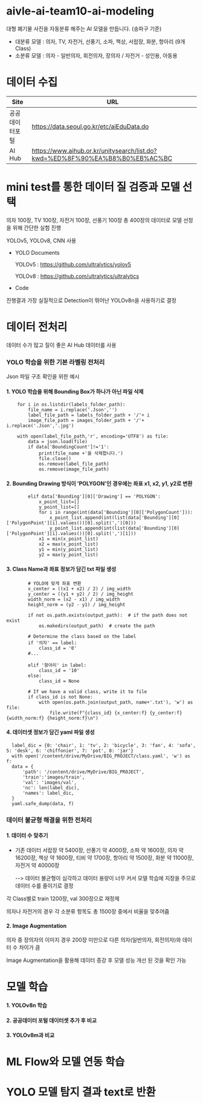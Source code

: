 # aivle-ai-team10-ai-modeling
대형 폐기물 사진을 자동분류 해주는 AI 모델을 만듭니다.
(송파구 기준)
* 대분류 모델 : 의자, TV, 자전거, 선풍기, 소파, 책상, 서랍장, 화분, 항아리 (9개 Class)
* 소분류 모델 : 의자 - 일반의자, 회전의자, 장의자 / 자전거 - 성인용, 아동용

# 데이터 수집
| Site                 | URL                                                                       |
|----------------------|---------------------------------------------------------------------------|
| 공공데이터포털        |<https://data.seoul.go.kr/etc/aiEduData.do>                                 |
| AI Hub               |<https://www.aihub.or.kr/unitysearch/list.do?kwd=%ED%8F%90%EA%B8%B0%EB%AC%BC>|

# mini test를 통한 데이터 질 검증과 모델 선택
의자 100장, TV 100장, 자전거 100장, 선풍기 100장 총 400장의 데이터로 모델 선정을 위해 간단한 실험 진행  

YOLOv5, YOLOv8, CNN 사용

* YOLO Documents
  
    YOLOv5 : <https://github.com/ultralytics/yolov5>

    YOLOv8 : <https://github.com/ultralytics/ultralytics>

* Code

진행결과 가장 실질적으로 Detection이 뛰어난 YOLOv8n을 사용하기로 결정

# 데이터 전처리
데이터 수가 많고 질이 좋은 AI Hub 데이터를 사용


### YOLO 학습을 위한 기본 라벨링 전처리
Json 파일 구조 확인을 위한 예시
#### 1. YOLO 학습을 위해 Bounding Box가 하나가 아닌 파일 삭제

        for i in os.listdir(labels_folder_path):
            file_name = i.replace('.Json','')
            label_file_path = labels_folder_path + '/'+ i
            image_file_path = images_folder_path + '/'+ i.replace('.Json','.jpg')
        
        with open(label_file_path,'r', encoding='UTF8') as file:
            data = json.load(file)
            if data['BoundingCount']!='1':
                print(file_name +'을 삭제합니다.')
                file.close()
                os.remove(label_file_path)
                os.remove(image_file_path)

#### 2. Bounding Drawing 방식이 'POLYGON'인 경우에는 좌표 x1, x2, y1, y2로 변환

            elif data['Bounding'][0]['Drawing'] == 'POLYGON':
                x_point_list=[]
                y_point_list=[]
                for i in range(int(data['Bounding'][0]['PolygonCount'])):
                    x_point_list.append(int(list(data['Bounding'][0]['PolygonPoint'][i].values())[0].split(',')[0]))
                    y_point_list.append(int(list(data['Bounding'][0]['PolygonPoint'][i].values())[0].split(',')[1]))
                x1 = min(x_point_list)
                x2 = max(x_point_list)
                y1 = min(y_point_list)
                y2 = max(y_point_list)

#### 3. Class Name과 좌표 정보가 담긴 txt 파일 생성

            # YOLO에 맞게 좌표 변환
            x_center = ((x1 + x2) / 2) / img_width
            y_center = ((y1 + y2) / 2) / img_height
            width_norm = (x2 - x1) / img_width
            height_norm = (y2 - y1) / img_height

            if not os.path.exists(output_path):  # if the path does not exist
                os.makedirs(output_path)  # create the path

            # Determine the class based on the label
            if '의자' == label:
                class_id = '0'
            #...
     
            elif '항아리' in label:
                class_id = '10'
            else:
                class_id = None

            # If we have a valid class, write it to file
            if class_id is not None:
                with open(os.path.join(output_path, name+'.txt'), 'w') as file:
                    file.write(f"{class_id} {x_center:f} {y_center:f} {width_norm:f} {height_norm:f}\n")

#### 4. 데이터셋 정보가 담긴 yaml 파일 생성

      label_dic = {0: 'chair', 1: 'tv', 2: 'bicycle', 3: 'fan', 4: 'sofa', 5: 'desk', 6: 'chiffonier', 7: 'pot', 8: 'jar'}
      with open('/content/drive/MyDrive/BIG_PROJECT/class.yaml', 'w') as f:
      data = {
          'path': '/content/drive/MyDrive/BIG_PROJECT',
          'train':'images/train',
          'val': 'images/val',
          'nc': len(label_dic),
          'names': label_dic,
      }
      yaml.safe_dump(data, f)

    

### 데이터 불균형 해결을 위한 전처리
#### 1. 데이터 수 맞추기
* 기존 데이터
  서랍장  약 5400장,
  선풍기 약 4000장,
  소파 약 1600장,
  의자 약 16200장,
  책상 약 1600장,
  티비 약 1700장,
  항아리 약 1500장,
  화분 약 11000장,
  자전거 약 40000장

  --> 데이터 불균형이 심각하고 데이터 용량이 너무 커서 모델 학습에 지장을 주므로 데이터 수를 줄이기로 결정

각 Class별로 train 1200장, val 300장으로 재정제  

의자나 자전거의 경우 각 소분류 항목도 총 1500장 중에서 비율을 맞추어줌

#### 2. Image Augmentation
   의자 중 장의자의 이미지 경우 200장 미만으로 다른 의자(일반의자, 회전의자)와 데이터 수 차이가 큼
   
   Image Augmentation을 활용해 데이터 증강 후 모델 성능 개선 된 것을 확인 가능


# 모델 학습

#### 1. YOLOv8n 학습
#### 2. 공공데이터 포털 데이터셋 추가 후 비교
#### 3. YOLOv8m과 비교

# ML Flow와 모델 연동 학습

# YOLO 모델 탐지 결과 text로 반환

   






